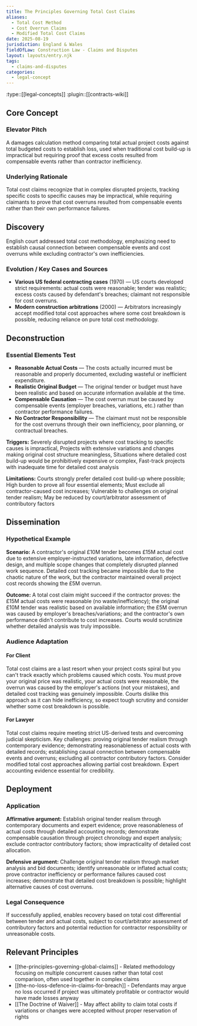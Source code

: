 ```yaml
---
title: The Principles Governing Total Cost Claims
aliases:
  - Total Cost Method
  - Cost Overrun Claims
  - Modified Total Cost Claims
date: 2025-08-19
jurisdiction: England & Wales
fieldOfLaw: Construction Law - Claims and Disputes
layout: layouts/entry.njk
tags:
  - claims-and-disputes
categories:
  - legal-concept
---
```


:type::[[legal-concepts]]
:plugin::[[contracts-wiki]]

## Core Concept

### Elevator Pitch

A damages calculation method comparing total actual project costs against total budgeted costs to establish loss, used when traditional cost build-up is impractical but requiring proof that excess costs resulted from compensable events rather than contractor inefficiency.

### Underlying Rationale

Total cost claims recognize that in complex disrupted projects, tracking specific costs to specific causes may be impractical, while requiring claimants to prove that cost overruns resulted from compensable events rather than their own performance failures.

## Discovery

English court addressed total cost methodology, emphasizing need to establish causal connection between compensable events and cost overruns while excluding contractor's own inefficiencies.

### Evolution / Key Cases and Sources

- **Various US federal contracting cases** (1970) — US courts developed strict requirements: actual costs were reasonable; tender was realistic; excess costs caused by defendant's breaches; claimant not responsible for cost overruns.
- **Modern construction arbitrations** (2000) — Arbitrators increasingly accept modified total cost approaches where some cost breakdown is possible, reducing reliance on pure total cost methodology.

## Deconstruction

### Essential Elements Test

- **Reasonable Actual Costs** — The costs actually incurred must be reasonable and properly documented, excluding wasteful or inefficient expenditure.
- **Realistic Original Budget** — The original tender or budget must have been realistic and based on accurate information available at the time.
- **Compensable Causation** — The cost overrun must be caused by compensable events (employer breaches, variations, etc.) rather than contractor performance failures.
- **No Contractor Responsibility** — The claimant must not be responsible for the cost overruns through their own inefficiency, poor planning, or contractual breaches.

**Triggers:** Severely disrupted projects where cost tracking to specific causes is impractical, Projects with extensive variations and changes making original cost structure meaningless, Situations where detailed cost build-up would be prohibitively expensive or complex, Fast-track projects with inadequate time for detailed cost analysis

**Limitations:** Courts strongly prefer detailed cost build-up where possible; High burden to prove all four essential elements; Must exclude all contractor-caused cost increases; Vulnerable to challenges on original tender realism; May be reduced by court/arbitrator assessment of contributory factors

## Dissemination

### Hypothetical Example

**Scenario:** A contractor's original £10M tender becomes £15M actual cost due to extensive employer-instructed variations, late information, defective design, and multiple scope changes that completely disrupted planned work sequence. Detailed cost tracking became impossible due to the chaotic nature of the work, but the contractor maintained overall project cost records showing the £5M overrun.

**Outcome:** A total cost claim might succeed if the contractor proves: the £15M actual costs were reasonable (no waste/inefficiency); the original £10M tender was realistic based on available information; the £5M overrun was caused by employer's breaches/variations; and the contractor's own performance didn't contribute to cost increases. Courts would scrutinize whether detailed analysis was truly impossible.

### Audience Adaptation

#### For Client

Total cost claims are a last resort when your project costs spiral but you can't track exactly which problems caused which costs. You must prove your original price was realistic, your actual costs were reasonable, the overrun was caused by the employer's actions (not your mistakes), and detailed cost tracking was genuinely impossible. Courts dislike this approach as it can hide inefficiency, so expect tough scrutiny and consider whether some cost breakdown is possible.

#### For Lawyer

Total cost claims require meeting strict US-derived tests and overcoming judicial skepticism. Key challenges: proving original tender realism through contemporary evidence; demonstrating reasonableness of actual costs with detailed records; establishing causal connection between compensable events and overruns; excluding all contractor contributory factors. Consider modified total cost approaches allowing partial cost breakdown. Expert accounting evidence essential for credibility.

## Deployment

### Application

**Affirmative argument:** Establish original tender realism through contemporary documents and expert evidence; prove reasonableness of actual costs through detailed accounting records; demonstrate compensable causation through project chronology and expert analysis; exclude contractor contributory factors; show impracticality of detailed cost allocation.

**Defensive argument:** Challenge original tender realism through market analysis and bid documents; identify unreasonable or inflated actual costs; prove contractor inefficiency or performance failures caused cost increases; demonstrate that detailed cost breakdown is possible; highlight alternative causes of cost overruns.

### Legal Consequence

If successfully applied, enables recovery based on total cost differential between tender and actual costs, subject to court/arbitrator assessment of contributory factors and potential reduction for contractor responsibility or unreasonable costs.

## Relevant Principles

- [[the-principles-governing-global-claims]] - Related methodology focusing on multiple concurrent causes rather than total cost comparison, often used together in complex claims
- [[the-no-loss-defence-in-claims-for-breach]] - Defendants may argue no loss occurred if project was ultimately profitable or contractor would have made losses anyway
- [[The Doctrine of Waiver]] - May affect ability to claim total costs if variations or changes were accepted without proper reservation of rights
